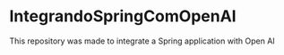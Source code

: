 # IntegrandoSpringComOpenAI
This repository was made to integrate a Spring application with Open AI
